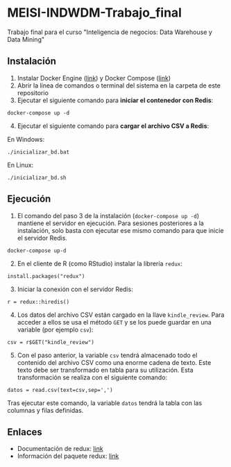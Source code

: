 # MEISI-INDWDM-Trabajo_final
Trabajo final para el curso "Inteligencia de negocios: Data Warehouse y Data Mining"

## Instalación
1. Instalar Docker Engine ([link](https://docs.docker.com/engine/install/)) y Docker Compose ([link](https://docs.docker.com/compose/install/))
2. Abrir la línea de comandos o terminal del sistema en la carpeta de este repositorio
3. Ejecutar el siguiente comando para **iniciar el contenedor con Redis**:
```
docker-compose up -d
```
4. Ejecutar el siguiente comando para **cargar el archivo CSV a Redis**:

En Windows:
```
./inicializar_bd.bat
```

En Linux:
```
./inicializar_bd.sh
```

## Ejecución
1. El comando del paso 3 de la instalación (`docker-compose up -d`) mantiene el servidor en ejecución.
Para sesiones posteriores a la instalación, solo basta con ejecutar ese mismo comando para que inicie el servidor Redis.
```
docker-compose up-d
```
2. En el cliente de R (como RStudio) instalar la librería `redux`:
```
install.packages("redux")
```
3. Iniciar la conexión con el servidor Redis:
```
r = redux::hiredis()
```
4. Los datos del archivo CSV están cargado en la llave `kindle_review`. Para acceder a ellos se usa el método `GET` y se los puede guardar en una variable (por ejemplo `csv`):
```
csv = r$GET("kindle_review")
```
5. Con el paso anterior, la variable `csv` tendrá almacenado todo el contenido del archivo CSV como una enorme cadena de texto. Este texto debe ser transformado en tabla para su utilización. Esta transformación se realiza con el siguiente comando:
```
datos = read.csv(text=csv,sep=',')
```
Tras ejecutar este comando, la variable `datos` tendrá la tabla con las columnas y filas definidas.

## Enlaces
- Documentación de redux: [link](https://cran.r-project.org/web/packages/redux/redux.pdf)
- Información del paquete redux: [link](https://cran.r-project.org/web/packages/redux/index.html)
